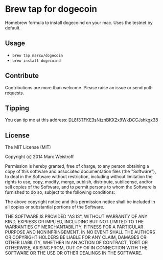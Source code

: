 # Brew tap for dogecoin

Homebrew formula to install dogecoind on your mac.
Uses the testnet by default.

## Usage

- `brew tap marcw/dogecoin`
- `brew install dogecoind`

## Contribute

Contributions are more than welcome. Please raise an issue or send
pull-requests.

## Tipping

You can tip me at this address: [DL8f3TFKE3sNtznBKX2x9WkDCCJshkgx38](dogecoin://DL8f3TFKE3sNtznBKX2x9WkDCCJshkgx38)

## License

The MIT License (MIT)

Copyright (c) 2014 Marc Weistroff

Permission is hereby granted, free of charge, to any person obtaining a copy of
this software and associated documentation files (the "Software"), to deal in
the Software without restriction, including without limitation the rights to
use, copy, modify, merge, publish, distribute, sublicense, and/or sell copies
of the Software, and to permit persons to whom the Software is furnished to do
so, subject to the following conditions:

The above copyright notice and this permission notice shall be included in all
copies or substantial portions of the Software.

THE SOFTWARE IS PROVIDED "AS IS", WITHOUT WARRANTY OF ANY KIND, EXPRESS OR
IMPLIED, INCLUDING BUT NOT LIMITED TO THE WARRANTIES OF MERCHANTABILITY,
FITNESS FOR A PARTICULAR PURPOSE AND NONINFRINGEMENT. IN NO EVENT SHALL THE
AUTHORS OR COPYRIGHT HOLDERS BE LIABLE FOR ANY CLAIM, DAMAGES OR OTHER
LIABILITY, WHETHER IN AN ACTION OF CONTRACT, TORT OR OTHERWISE, ARISING FROM,
OUT OF OR IN CONNECTION WITH THE SOFTWARE OR THE USE OR OTHER DEALINGS IN THE
SOFTWARE.
